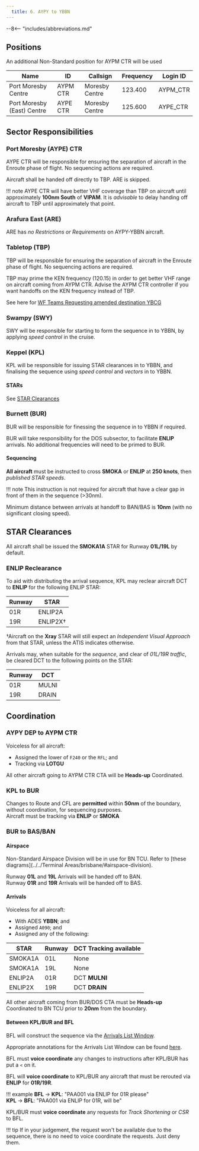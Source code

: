 ```yaml
---
  title: 6. AYPY to YBBN
---
```


--8<-- "includes/abbreviations.md"

## Positions
An additional Non-Standard position for AYPM CTR will be used

| Name               | ID      | Callsign       | Frequency        | Login ID              |
| ------------------ | --------------| -------------- | ---------------- | --------------------------------------|
| Port Moresby Centre       | AYPM CTR | Moresby Centre             | 123.400 | AYPM_CTR                              |
| Port Moresby (East) Centre       | AYPE CTR | Moresby Centre             | 125.600 | AYPE_CTR                              |

## Sector Responsibilities
### Port Moresby (AYPE) CTR
AYPE CTR will be responsible for ensuring the separation of aircraft in the Enroute phase of flight. No sequencing actions are required.

Aircraft shall be handed off directly to TBP. ARE is skipped.

!!! note
    AYPE CTR will have better VHF coverage than TBP on aircraft until approximately **100nm South** of **VIPAM**. It is *advisable* to delay handing off aircraft to TBP until approximately that point.

### Arafura East (ARE)
ARE has *no Restrictions or Requirements* on AYPY-YBBN aircraft.

### Tabletop (TBP)
TBP will be responsible for ensuring the separation of aircraft in the Enroute phase of flight. No sequencing actions are required.

TBP may prime the KEN frequency (120.15) in order to get better VHF range on aircraft coming from AYPM CTR. Advise the AYPM CTR controller if you want handoffs on the KEN frequency instead of TBP.

See here for [WF Teams Requesting amended destination YBCG](#wf-teams-via-ybcg)

### Swampy (SWY)
SWY will be responsible for starting to form the sequence in to YBBN, by applying *speed control* in the cruise.

### Keppel (KPL)
KPL will be responsible for issuing STAR clearances in to YBBN, and finalising the sequence using *speed control* and *vectors* in to YBBN.

#### STARs
See [STAR Clearances](#star-clearances)

### Burnett (BUR)
BUR will be responsible for finessing the sequence in to YBBN if required.

BUR will take responsibility for the DOS subsector, to facilitate **ENLIP** arrivals. No additional frequencies will need to be primed to BUR.

#### Sequencing
**All aircraft** must be instructed to cross **SMOKA** or **ENLIP** at **250 knots**, then *published STAR speeds*.

!!! note
    This instruction is not required for aircraft that have a clear gap in front of them in the sequence (>30nm).

Minimum distance between arrivals at handoff to BAN/BAS is **10nm** (with no significant closing speed).

## STAR Clearances
All aircraft shall be issued the **SMOKA1A** STAR for Runway **01L/19L** by default.  

### ENLIP Reclearance
To aid with distributing the arrival sequence, KPL may reclear aircraft DCT to **ENLIP** for the following ENLIP STAR:

| Runway | STAR |
| ---------- | --- |
| 01R      | ENLIP2A |
| 19R      | ENLIP2X† |

†Aircraft on the **Xray** STAR will still expect an *Independent Visual Approach* from that STAR, unless the ATIS indicates otherwise.

Arrivals may, when suitable for the *sequence*, and clear of *01L/19R traffic*, be cleared DCT to the following points on the STAR:

| Runway | DCT |
| ---------- | --- |
| 01R      | MULNI |
| 19R      | DRAIN |

## Coordination
### AYPY DEP to AYPM CTR
Voiceless for all aircraft:

- Assigned the lower of `F240` or the `RFL`; and  
- Tracking via **LOTGU**

All other aircraft going to AYPM CTR CTA will be **Heads-up** Coordinated.

### KPL to BUR
Changes to Route and CFL are **permitted** within **50nm** of the boundary, without coordination, for sequencing purposes.  
Aircraft must be tracking via **ENLIP** or **SMOKA**

### BUR to BAS/BAN
#### Airspace
Non-Standard Airspace Division will be in use for BN TCU. Refer to [these diagrams](../../Terminal Areas/brisbane/#airspace-division).

Runway **01L** and **19L** Arrivals will be handed off to BAN.  
Runway **01R** and **19R** Arrivals will be handed off to BAS.  

#### Arrivals
Voiceless for all aircraft:

- With ADES **YBBN**; and  
- Assigned `A090`; and
- Assigned any of the following:

| STAR | Runway | DCT Tracking available |
| ---------- | --- | --- |
| SMOKA1A      | 01L | None |
| SMOKA1A      | 19L | None |
| ENLIP2A      | 01R | DCT **MULNI** |
| ENLIP2X      | 19R | DCT **DRAIN** |

All other aircraft coming from BUR/DOS CTA must be **Heads-up** Coordinated to BN TCU prior to **20nm** from the boundary.

#### Between KPL/BUR and BFL
BFL will construct the sequence via the [Arrivals List Window](../../../controller-skills/sequencing/#arrivals-list).

Appropriate annotations for the Arrivals List Window can be found [here](../../../client/annotations/#sequencingflow).

BFL must **voice coordinate** any changes to instructions after KPL/BUR has put a `<` on it.

BFL will **voice coordinate** to KPL/BUR any aircraft that must be rerouted via **ENLIP** for **01R/19R**.

!!! example
    <span class="hotline">**BFL** -> **KPL**</span>: "PAA001 via ENLIP for 01R please"  
    <span class="hotline">**KPL** -> **BFL**</span>: "PAA001 via ENLIP for 01R, will be"  

KPL/BUR must **voice coordinate** any requests for *Track Shortening* or *CSR* to BFL.

!!! tip
    If in your judgement, the request won't be available due to the sequence, there is no need to voice coordinate the requests. Just deny them.